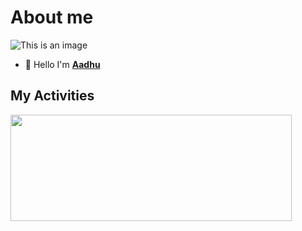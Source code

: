 # About me
![This is an image](https://discord.c99.nl/widget/theme-3/815480311285547079.png)
- 👋 Hello I'm [**Aadhu**](https://discord.com/users/815480311285547079)

## My Activities

<a style="text-decoration: none;" href="https://discord.com/users/815480311285547079">
  <img width=450 height=170 align="center" src="https://github-readme-stats.vercel.app/api?username=AADHU2005&theme=midnight-purple&show_icons=true&bg_color=0D1117&hide_border=true" />
</a>
